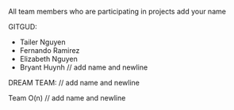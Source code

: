 All team members who are participating in projects add your name

GITGUD:
- Tailer Nguyen
- Fernando Ramirez
- Elizabeth Nguyen
- Bryant Huynh
// add name and newline



DREAM TEAM:
// add name and newline




Team O(n)
// add name and newline
